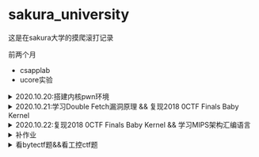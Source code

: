 # sakura_university

这是在sakura大学的摸爬滚打记录

前两个月

- csapplab
- ucore实验


<details>
  <summary>2020.10.20:搭建内核pwn环境</summary>
  
  qemu参数：
  
   -cpu kvm64,+smep,+smap 设置CPU的安全选项，这里开启了smap和smep
   
   -kernel 设置内核bzImage文件的路径 
   
   -initrd 设置刚才利用busybox创建的rootfs.img，作为内核启动的文件系统 
   
   -gdb tcp::1234 设置gdb的调试端口为1234
  
  
   内核中命令：
   
   lsmod
   
   insmod xx.ko
   
   rmmod xx.ko
  
  
  
   gdb命令：
   
   gdb vmlinux
   
   add-symbol-file ./xx.ko 0x(模块基地址) //加载驱动的符号文件
   
   target remote :1234
    
</details>

<details>
  <summary>2020.10.21:学习Double Fetch漏洞原理 && 复现2018 0CTF Finals Baby Kernel</summary>
</details>

<details>
  <summary>2020.10.22:复现2018 0CTF Finals Baby Kernel && 学习MIPS架构汇编语言</summary>
  wp：https://x1ng.top/2020/10/22/kernel-pwn%E5%85%A5%E9%97%A8%E4%B9%8B%E8%B7%AF-%E6%9B%B4%E6%96%B0%E4%B8%AD/
  
  学习笔记：https://x1ng.top/2020/10/22/%E6%B1%87%E7%BC%96%E8%AF%AD%E8%A8%80%E5%AD%A6%E4%B9%A0%E7%AC%94%E8%AE%B0-%E6%9B%B4%E6%96%B0%E4%B8%AD/
  
</details>

<details>
  <summary>补作业</summary>
</details>

<details>
  <summary>看bytectf题&&看工控ctf题</summary>
  学了一下golang语言的竞争漏洞
  又是零解的一天呜呜呜
</details>

